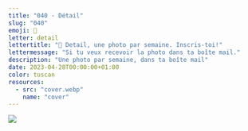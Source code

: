 ```yaml
---
title: "040 - Détail"
slug: "040"
emoji: 👀
letter: detail
lettertitle: "👀 Detail, une photo par semaine. Inscris-toi!"
lettermessage: "Si tu veux recevoir la photo dans ta boîte mail."
description: "Une photo par semaine, dans ta boîte mail"
date: 2023-04-28T00:00:00+01:00
color: tuscan
resources:
  - src: "cover.webp"
    name: "cover"
---
```

![](cover)
